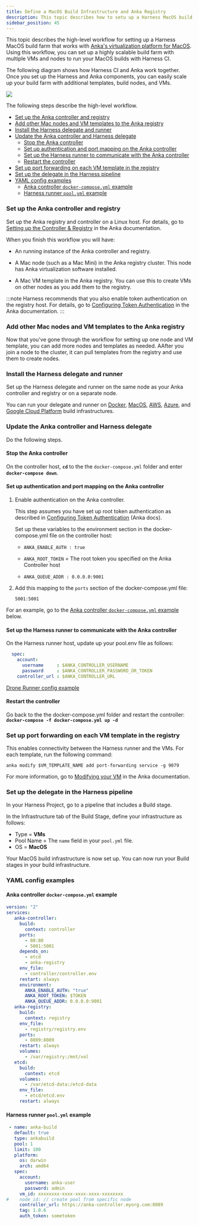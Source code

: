 ```yaml
---
title: Define a MacOS Build Infrastructure and Anka Registry
description: This topic describes how to setu up a Harness MacOS build farm that uses an Anka registry and controller.
sidebar_position: 45
---
```


This topic describes the high-level workflow for setting up a Harness MacOS build farm that works with [Anka's virtualization platform for MacOS](https://docs.veertu.com/anka/what-is-anka/). Using this workflow, you can set up a highly scalable build farm with multiple VMs and nodes to run your MacOS builds with Harness CI. 

The following diagram shows how Harness CI and Anka work together. Once you set up the Harness and Anka components, you can easily scale up your build farm with additional templates, build nodes, and VMs. 

![](./static/macos-build-infra-with-anka-registry-mult-nodes.png)


The following steps describe the high-level workflow.


- [Set up the Anka controller and registry](#set-up-the-anka-controller-and-registry)
- [Add other Mac nodes and VM templates to the Anka registry](#add-other-mac-nodes-and-vm-templates-to-the-anka-registry)
- [Install the Harness delegate and runner](#install-the-harness-delegate-and-runner)
- [Update the Anka controller and Harness delegate](#update-the-anka-controller-and-harness-delegate)
  - [Stop the Anka controller](#stop-the-anka-controller)
  - [Set up authentication and port mapping on the Anka controller](#set-up-authentication-and-port-mapping-on-the-anka-controller)
  - [Set up the Harness runner to communicate with the Anka controller](#set-up-the-harness-runner-to-communicate-with-the-anka-controller)
  - [Restart the controller](#restart-the-controller)
- [Set up port forwarding on each VM template in the registry](#set-up-port-forwarding-on-each-vm-template-in-the-registry)
- [Set up the delegate in the Harness pipeline](#set-up-the-delegate-in-the-harness-pipeline)
- [YAML config examples](#yaml-config-examples)
  - [Anka controller `docker-compose.yml` example](#anka-controller-docker-composeyml-example)
  - [Harness runner `pool.yml` example](#harness-runner-poolyml-example)


###  Set up the Anka controller and registry
Set up the Anka registry and controller on a Linux host. For details, go to  [Setting up the Controller & Registry](https://docs.veertu.com/anka/anka-build-cloud/getting-started/setup-controller-and-registry/) in the Anka documentation. 

When you finish this workflow you will have:

* An running instance of the Anka controller and registry.

* A Mac node (such as a Mac Mini) in the Anka registry cluster. This node has Anka virtualization software installed. 

* A Mac VM template in the Anka registry. You can use this to create VMs on other nodes as you add them to the registry. 

:::note
Harness recommends that you also enable token authentication on the registry host. For details, go to [Configuring Token Authentication](https://docs.veertu.com/anka/anka-build-cloud/advanced-security-features/token-authentication) in the Anka documentation.
::: 


###  Add other Mac nodes and VM templates to the Anka registry

Now that you've gone through the workflow for setting up one node and VM template, you can add more nodes and templates as needed. AAfter you join a node to the cluster, it can pull templates from the registry and use them to create nodes.


### Install the Harness delegate and runner
Set up the Harness delegate and runner on the same node as your Anka controller and registry or on a separate node. 

You can run your delegate and runner on [Docker](define-a-docker-build-infrastructure.md), [MacOS](./define-macos-build-infra-with-anka-registry.md), [AWS](/./set-up-an-aws-vm-build-infrastructure.md), [Azure](./define-a-ci-build-infrastructure-in-azure.md), and [Google Cloud Platform](./define-a-ci-build-infrastructure-in-google-cloud-platform.md) build infrastructures.


### Update the Anka controller and Harness delegate

Do the following steps.


#### Stop the Anka controller

On the controller host, **`cd`** to the the `docker-compose.yml` folder and enter **`docker-compose down`**. 


#### Set up authentication and port mapping on the Anka controller

1. Enable authentication on the Anka controller. 

   This step assumes you have set up root token authentication as described in [Configuring Token Authentication](https://docs.veertu.com/anka/anka-build-cloud/advanced-security-features/token-authentication) (Anka docs).

   Set up these variables to the environment section in the docker-compose.yml file on the controller host:

   * `ANKA_ENABLE_AUTH : true`

   * `ANKA_ROOT_TOKEN` = The root token you specified on the Anka Controller host
 
   * `ANKA_QUEUE_ADDR : 0.0.0.0:9001`  
 
     <!-- TBD clarify -->

2. Add this mapping to the `ports` section of the  docker-compose.yml file:

   `5001:5001` 

  For an example, go to the [Anka controller `docker-compose.yml` example](#anka-controller-docker-composeyml-example) below.


#### Set up the Harness runner to communicate with the Anka controller

On the Harness runner host, update up your pool.env file as follows:

``` yaml
  spec: 
    account: 
      username     : $ANKA_CONTROLLER_USERNAME
      password     : $ANKA_CONTROLLER_PASSWORD_OR_TOKEN
    controller_url : $ANKA_CONTROLLER_URL
```

[Drone Runner config example](#harness-runner-poolyml-example)

#### Restart the controller 

Go back to the the docker-compose.yml folder and restart the controller: **`docker-compose -f docker-compose.yml up -d`**

### Set up port forwarding on each VM template in the registry
 
 This enables connectivity between the Harness runner and the VMs. For each template, run the following command:

`anka modify $VM_TEMPLATE_NAME add port-forwarding service -g 9079`

For more information, go to [Modifying your VM](https://docs.veertu.com/anka/anka-virtualization-cli/getting-started/modifying-your-vm/) in the Anka documentation.

### Set up the delegate in the Harness pipeline

In your Harness Project, go to a pipeline that includes a Build stage.

In the Infrastructure tab of the Build Stage, define your infrastructure as follows:

* Type = **VMs**
* Pool Name = The `name` field in your `pool.yml` file.
* OS = **MacOS**

Your MacOS build infrastructure is now set up. You can now run your Build stages in your build infrastructure. 

### YAML config examples

#### Anka controller `docker-compose.yml` example
``` yaml
version: "2"
services: 
   anka-controller:
     build:
       context: controller
     ports:
       - 80:80
       - 5001:5001
     depends_on:
       - etcd
       - anka-registry
     env_file:
       - controller/controller.env
     restart: always
     environment:
       ANKA_ENABLE_AUTH: "true"
       ANKA_ROOT_TOKEN: $TOKEN
       ANKA_QUEUE_ADDR: 0.0.0.0:9001
   anka-registry:
     build:
       context: registry
     env_file:
       - registry/registry.env
     ports:
       - 8089:8089
     restart: always
     volumes:
       - /var/registry:/mnt/vol
   etcd:
     build:
       context: etcd
     volumes:
       - /var/etcd-data:/etcd-data
     env_file:
       - etcd/etcd.env
     restart: always
  ```

#### Harness runner `pool.yml` example
``` yaml
 - name: anka-build
   default: true
   type: ankabuild
   pool: 1
   limit: 100
   platform:
     os: darwin
     arch: amd64
   spec:
     account:
       username: anka-user
       password: admin
     vm_id: xxxxxxxx-xxxx-xxxx-xxxx-xxxxxxxx 
#    node_id: // create pool from specific node
     controller_url: https://anka-controller.myorg.com:8089 
     tag: 1.0.6
     auth_token: sometoken
```